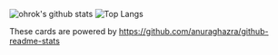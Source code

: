 ![ohrok's github stats](https://github-readme-stats.vercel.app/api?username=ohrok&count_private=true&show_icons=true&theme=radical)
![Top Langs](https://github-readme-stats.vercel.app/api/top-langs/?username=ohrok&count_private=true&theme=radical)

These cards are powered by https://github.com/anuraghazra/github-readme-stats
